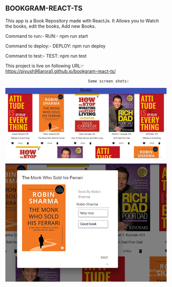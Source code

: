 ## BOOKGRAM-REACT-TS

This app is a Book Repository made with ReactJs.
It Allows you to Watch the books, edit the books, Add new Books.

Command to run:-
RUN:- npm run start

Command to deploy:-
DEPLOY: npm run deploy

Command to test:-
TEST: npm run test

This project is live on following URL:- https://piyush96arora1.github.io/bookgram-react-ts/
        
        
                                        Some screen shots:
                                        
                                        
 ![alt text](https://github.com/piyush96arora1/bookgram-react-ts/blob/master/public/Capture.PNG)
 
 
 
 
 
 
 
 
 
  ![alt text](https://github.com/piyush96arora1/bookgram-react-ts/blob/master/public/Capture1.PNG)
